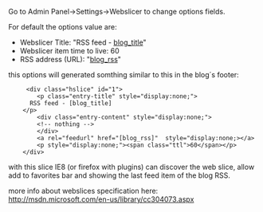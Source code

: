 Go to Admin Panel->Settings->Webslicer to change options fields.

For default the options value are:

  * Webslicer Title: "RSS feed - [blog\_title](blog_title.md)"
  * Webslicer item time to live: 60
  * RSS address (URL): "[blog\_rss](blog_rss.md)"

this options will generated somthing similar to this in the blog´s footer:

```
     <div class="hslice" id="1">
        <p class="entry-title" style="display:none;">
	  RSS feed - [blog_title]			
	</p>
        <div class="entry-content" style="display:none;">
	    <!-- nothing -->	              
        </div>
        <a rel="feedurl" href="[blog_rss]"  style="display:none;></a>
        <p style="display:none;"><span class="ttl">60</span></p>
    </div>
```


with this slice IE8 (or firefox with plugins) can discover the web slice, allow add to favorites bar and showing the last feed item of the blog RSS.

more info about webslices specification here: http://msdn.microsoft.com/en-us/library/cc304073.aspx